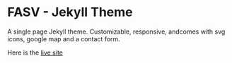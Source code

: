 # FASV - Jekyll Theme

A single page Jekyll theme. Customizable, responsive, andcomes with svg icons, google map and a contact form. 

Here is the [live site](http://footanklespecialistsva.com)

